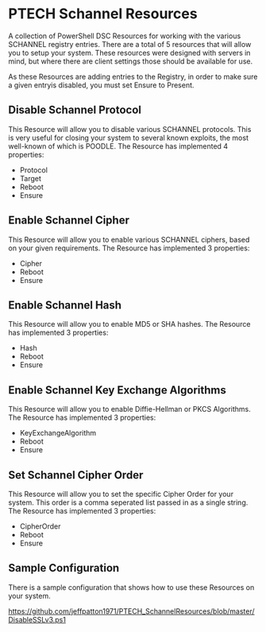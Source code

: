 # PTECH Schannel Resources

A collection of PowerShell DSC Resources for working with the various SCHANNEL registry entries. There are a total of 5 resources that will allow you to setup your system. These resources were designed with servers in mind, but where there are client settings those should be available for use.

As these Resources are adding entries to the Registry, in order to make sure a given entryis disabled, you must set Ensure to Present.

## Disable Schannel Protocol

This Resource will allow you to disable various SCHANNEL protocols. This is very useful for closing your system to several known exploits, the most well-known of which is POODLE. The Resource has implemented 4 properties:

* Protocol
* Target
* Reboot
* Ensure

## Enable Schannel Cipher

This Resource will allow you to enable various SCHANNEL ciphers, based on your given requirements. The Resource has implemented 3 properties:

* Cipher
* Reboot
* Ensure
 
## Enable Schannel Hash

This Resource will allow you to enable MD5 or SHA hashes. The Resource has implemented 3 properties:

* Hash
* Reboot
* Ensure

## Enable Schannel Key Exchange Algorithms

This Resource will allow you to enable Diffie-Hellman or PKCS Algorithms. The Resource has implemented 3 properties:

* KeyExchangeAlgorithm
* Reboot
* Ensure

## Set Schannel Cipher Order

This Resource will allow you to set the specific Cipher Order for your system. This order is a comma seperated list passed in as a single string. The Resource has implemented 3 properties:

* CipherOrder
* Reboot
* Ensure

## Sample Configuration

There is a sample configuration that shows how to use these Resources on your system.

https://github.com/jeffpatton1971/PTECH_SchannelResources/blob/master/DisableSSLv3.ps1
